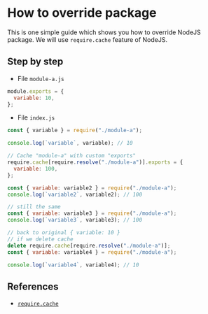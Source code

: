 # How to override package

This is one simple guide which shows you how to override NodeJS package.
We will use `require.cache` feature of NodeJS.

## Step by step

- File `module-a.js`

```javascript
module.exports = {
  variable: 10,
};

```

- File `index.js`

```javascript
const { variable } = require("./module-a");

console.log(`variable`, variable); // 10

// Cache "module-a" with custom "exports"
require.cache[require.resolve("./module-a")].exports = {
  variable: 100,
};

const { variable: variable2 } = require("./module-a");
console.log(`variable2`, variable2); // 100

// still the same
const { variable: variable3 } = require("./module-a");
console.log(`variable3`, variable3); // 100

// back to original { variable: 10 }
// if we delete cache
delete require.cache[require.resolve("./module-a")];
const { variable: variable4 } = require("./module-a");

console.log(`variable4`, variable4); // 10
```

## References

- [`require.cache`](https://nodejs.org/api/modules.html#requirecache)